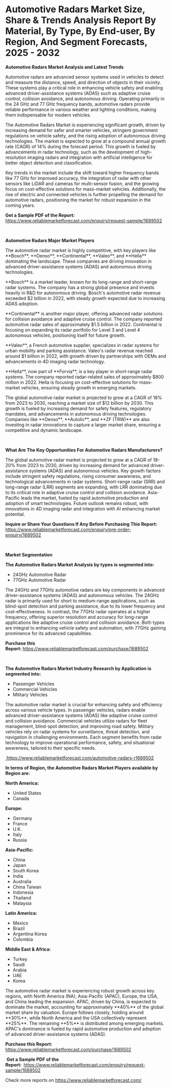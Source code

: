 <p><h1>Automotive Radars Market Size, Share & Trends Analysis Report By Material, By Type, By End-user, By Region, And Segment Forecasts, 2025 - 2032</h1></p><p><strong>Automotive Radars Market Analysis and Latest Trends</strong></p>
<p><p>Automotive radars are advanced sensor systems used in vehicles to detect and measure the distance, speed, and direction of objects in their vicinity. These systems play a critical role in enhancing vehicle safety and enabling advanced driver-assistance systems (ADAS) such as adaptive cruise control, collision avoidance, and autonomous driving. Operating primarily in the 24 GHz and 77 GHz frequency bands, automotive radars provide reliable performance in various weather and lighting conditions, making them indispensable for modern vehicles.</p><p>The Automotive Radars Market is experiencing significant growth, driven by increasing demand for safer and smarter vehicles, stringent government regulations on vehicle safety, and the rising adoption of autonomous driving technologies. The market is expected to grow at a compound annual growth rate (CAGR) of 14% during the forecast period. This growth is fueled by advancements in radar technology, such as the development of high-resolution imaging radars and integration with artificial intelligence for better object detection and classification.</p><p>Key trends in the market include the shift toward higher frequency bands like 77 GHz for improved accuracy, the integration of radar with other sensors like LiDAR and cameras for multi-sensor fusion, and the growing focus on cost-effective solutions for mass-market vehicles. Additionally, the rise of electric and connected vehicles is further propelling the demand for automotive radars, positioning the market for robust expansion in the coming years.</p></p>
<p><strong>Get a Sample PDF of the Report:&nbsp;</strong> <a href="https://www.reliablemarketforecast.com/enquiry/request-sample/1689502?utm_campaign=1890&utm_medium=2&utm_source=Github&utm_content=ia&utm_term=23012025&utm_id=automotive-radars">https://www.reliablemarketforecast.com/enquiry/request-sample/1689502</a></p>
<p>&nbsp;</p>
<p><strong>Automotive Radars Major Market Players</strong></p>
<p><p>The automotive radar market is highly competitive, with key players like **Bosch**, **Denso**, **Continental**, **Valeo**, and **Hella** dominating the landscape. These companies are driving innovation in advanced driver-assistance systems (ADAS) and autonomous driving technologies.</p><p>**Bosch** is a market leader, known for its long-range and short-range radar systems. The company has a strong global presence and invests heavily in R&D for autonomous driving. Bosch's automotive radar revenue exceeded $2 billion in 2022, with steady growth expected due to increasing ADAS adoption.</p><p>**Continental** is another major player, offering advanced radar solutions for collision avoidance and adaptive cruise control. The company reported automotive radar sales of approximately $1.5 billion in 2022. Continental is focusing on expanding its radar portfolio for Level 3 and Level 4 autonomous vehicles, positioning itself for future growth.</p><p>**Valeo**, a French automotive supplier, specializes in radar systems for urban mobility and parking assistance. Valeo's radar revenue reached around $1 billion in 2022, with growth driven by partnerships with OEMs and advancements in 4D imaging radar technology.</p><p>**Hella**, now part of **Forvia**, is a key player in short-range radar systems. The company reported radar-related sales of approximately $800 million in 2022. Hella is focusing on cost-effective solutions for mass-market vehicles, ensuring steady growth in emerging markets.</p><p>The global automotive radar market is projected to grow at a CAGR of 18% from 2023 to 2030, reaching a market size of $12 billion by 2030. This growth is fueled by increasing demand for safety features, regulatory mandates, and advancements in autonomous driving technologies. Companies like **Denso**, **Autoliv**, and **ZF (TRW)** are also investing in radar innovations to capture a larger market share, ensuring a competitive and dynamic landscape.</p></p>
<p>&nbsp;</p>
<p><strong>What Are The Key Opportunities For Automotive Radars Manufacturers?</strong></p>
<p><p>The global automotive radar market is projected to grow at a CAGR of 18-20% from 2023 to 2030, driven by increasing demand for advanced driver-assistance systems (ADAS) and autonomous vehicles. Key growth factors include stringent safety regulations, rising consumer awareness, and technological advancements in radar systems. Short-range radar (SRR) and long-range radar (LRR) segments are expanding, with LRR dominating due to its critical role in adaptive cruise control and collision avoidance. Asia-Pacific leads the market, fueled by rapid automotive production and adoption of smart technologies. Future outlook remains robust, with innovations in 4D imaging radar and integration with AI enhancing market potential.</p></p>
<p><strong>Inquire or Share Your Questions If Any Before Purchasing This Report:</strong> <a href="https://www.reliablemarketforecast.com/enquiry/pre-order-enquiry/1689502?utm_campaign=1890&utm_medium=2&utm_source=Github&utm_content=ia&utm_term=23012025&utm_id=automotive-radars">https://www.reliablemarketforecast.com/enquiry/pre-order-enquiry/1689502</a></p>
<p>&nbsp;</p>
<p><strong>Market Segmentation</strong></p>
<p><strong>The Automotive Radars Market Analysis by types is segmented into:</strong></p>
<p><ul><li>24GHz Automotive Radar</li><li>77GHz Automotive Radar</li></ul></p>
<p><p>The 24GHz and 77GHz automotive radars are key components in advanced driver-assistance systems (ADAS) and autonomous vehicles. The 24GHz radar is primarily used for short to medium-range applications, such as blind-spot detection and parking assistance, due to its lower frequency and cost-effectiveness. In contrast, the 77GHz radar operates at a higher frequency, offering superior resolution and accuracy for long-range applications like adaptive cruise control and collision avoidance. Both types are integral to enhancing vehicle safety and automation, with 77GHz gaining prominence for its advanced capabilities.</p></p>
<p><strong>Purchase this Report:&nbsp;</strong><a href="https://www.reliablemarketforecast.com/purchase/1689502?utm_campaign=1890&utm_medium=2&utm_source=Github&utm_content=ia&utm_term=23012025&utm_id=automotive-radars">https://www.reliablemarketforecast.com/purchase/1689502</a></p>
<p>&nbsp;</p>
<p><strong>The Automotive Radars Market Industry Research by Application is segmented into:</strong></p>
<p><ul><li>Passenger Vehicles</li><li>Commercial Vehicles</li><li>Military Vehicles</li></ul></p>
<p><p>The automotive radar market is crucial for enhancing safety and efficiency across various vehicle types. In passenger vehicles, radars enable advanced driver-assistance systems (ADAS) like adaptive cruise control and collision avoidance. Commercial vehicles utilize radars for fleet management, blind-spot detection, and improving road safety. Military vehicles rely on radar systems for surveillance, threat detection, and navigation in challenging environments. Each segment benefits from radar technology to improve operational performance, safety, and situational awareness, tailored to their specific needs.</p></p>
<p><a href="https://www.reliablemarketforecast.com/automotive-radars-r1689502?utm_campaign=1890&utm_medium=2&utm_source=Github&utm_content=ia&utm_term=23012025&utm_id=automotive-radars">&nbsp;https://www.reliablemarketforecast.com/automotive-radars-r1689502</a></p>
<p><strong>In terms of Region, the Automotive Radars Market Players available by Region are:</strong></p>
<p>
    <p> <strong> North America: </strong>
        <ul>
            <li>United States</li>
            <li>Canada</li>
        </ul>
        </p> 
    <p> <strong> Europe: </strong>
        <ul>
            <li>Germany</li>
            <li>France</li>
            <li>U.K.</li>
            <li>Italy</li>
            <li>Russia</li>
        </ul>
        </p> 
    <p> <strong> Asia-Pacific: </strong>
        <ul>
            <li>China</li>
            <li>Japan</li>
            <li>South Korea</li>
            <li>India</li>
            <li>Australia</li>
            <li>China Taiwan</li>
            <li>Indonesia</li>
            <li>Thailand</li>
            <li>Malaysia</li>
        </ul>
        </p> 
    <p> <strong> Latin America: </strong>
        <ul>
            <li>Mexico</li>
            <li>Brazil</li>
            <li>Argentina Korea</li>
            <li>Colombia</li>
        </ul>
        </p> 
    <p> <strong> Middle East & Africa: </strong>
        <ul>
            <li>Turkey</li>
            <li>Saudi</li>
            <li>Arabia</li>
            <li>UAE</li>
            <li>Korea</li>
        </ul>
    </p>
    </p>
<p><p>The automotive radar market is experiencing robust growth across key regions, with North America (NA), Asia-Pacific (APAC), Europe, the USA, and China leading the expansion. APAC, driven by China, is expected to dominate the market, accounting for approximately **40%** of the global market share by valuation. Europe follows closely, holding around **30%**, while North America and the USA collectively represent **25%**. The remaining **5%** is distributed among emerging markets. APAC's dominance is fueled by rapid automotive production and adoption of advanced driver-assistance systems (ADAS).</p></p>
<p><strong>Purchase this Report: </strong><a href="https://www.reliablemarketforecast.com/purchase/1689502?utm_campaign=1890&utm_medium=2&utm_source=Github&utm_content=ia&utm_term=23012025&utm_id=automotive-radars">https://www.reliablemarketforecast.com/purchase/1689502</a></p>
<p>&nbsp;<strong>Get a Sample PDF of the Report:&nbsp;&nbsp;</strong><a href="https://www.reliablemarketforecast.com/enquiry/request-sample/1689502?utm_campaign=1890&utm_medium=2&utm_source=Github&utm_content=ia&utm_term=23012025&utm_id=automotive-radars">https://www.reliablemarketforecast.com/enquiry/request-sample/1689502</a></p>
<p><strong></strong></p>
<p>Check more reports on <a href="https://www.reliablemarketforecast.com/?utm_campaign=1890&utm_medium=2&utm_source=Github&utm_content=ia&utm_term=23012025&utm_id=automotive-radars">https://www.reliablemarketforecast.com/</a></p>